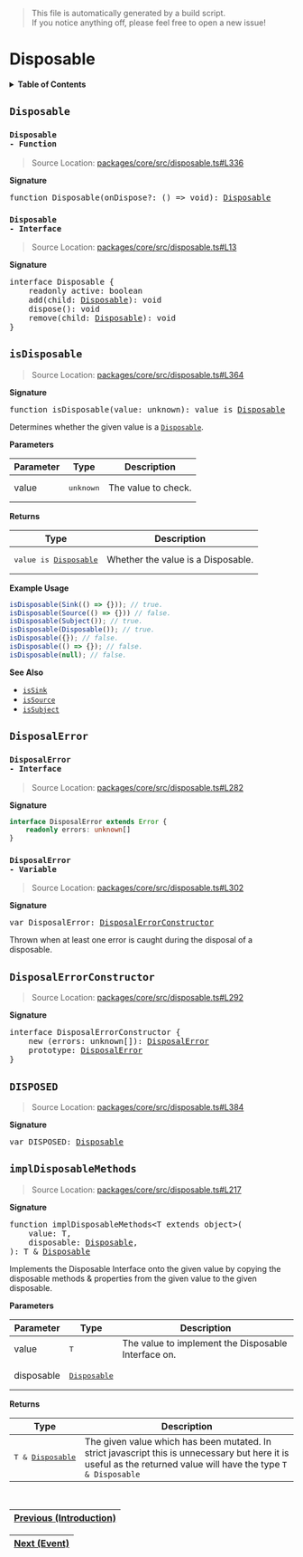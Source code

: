 > This file is automatically generated by a build script.<br>If you notice anything off, please feel free to open a new issue!

# Disposable

<details><summary><b>Table of Contents</b></summary><br>

1. [<code>Disposable</code>](#Disposable) - [<code>Function</code>](#Disposable-Function), [<code>Interface</code>](#Disposable-Interface)
   1. [<code>isDisposable</code>](#isDisposable)
   2. [<code>DisposalError</code>](#DisposalError) - [<code>Interface</code>](#DisposalError-Interface), [<code>Variable</code>](#DisposalError-Variable)
   3. [<code>DisposalErrorConstructor</code>](#DisposalErrorConstructor)
   4. [<code>DISPOSED</code>](#DISPOSED)
   5. [<code>implDisposableMethods</code>](#implDisposableMethods)</details>

## <a name="Disposable"></a><code>Disposable</code>

### <a name="Disposable-Function"></a><code>Disposable - Function</code>

> Source Location: [packages\/core\/src\/disposable.ts#L336](..\/..\/packages\/core\/src\/disposable.ts#L336)

<b>Signature</b>

<pre>function Disposable(onDispose?: () =&gt; void): <a href="#Disposable-Interface">Disposable</a></pre>

### <a name="Disposable-Interface"></a><code>Disposable - Interface</code>

> Source Location: [packages\/core\/src\/disposable.ts#L13](..\/..\/packages\/core\/src\/disposable.ts#L13)

<b>Signature</b>

<pre>interface Disposable {<br>    readonly active: boolean<br>    add(child: <a href="#Disposable-Interface">Disposable</a>): void<br>    dispose(): void<br>    remove(child: <a href="#Disposable-Interface">Disposable</a>): void<br>}</pre>

## <a name="isDisposable"></a><code>isDisposable</code>

> Source Location: [packages\/core\/src\/disposable.ts#L364](..\/..\/packages\/core\/src\/disposable.ts#L364)

<b>Signature</b>

<pre>function isDisposable(value: unknown): value is <a href="#Disposable-Interface">Disposable</a></pre>

Determines whether the given value is a <code>[Disposable](#Disposable)</code>.

<b>Parameters</b>

| Parameter | Type | Description |
| --- | --- | --- |
| value | <pre lang="ts">unknown</pre> | The value to check. |

<b>Returns</b>

| Type | Description |
| --- | --- |
| <pre>value is [Disposable](#Disposable-Interface)</pre> | Whether the value is a Disposable. |

<b>Example Usage</b>

```ts
isDisposable(Sink(() => {})); // true.
isDisposable(Source(() => {})) // false.
isDisposable(Subject()); // true.
isDisposable(Disposable()); // true.
isDisposable({}); // false.
isDisposable(() => {}); // false.
isDisposable(null); // false.
```

<b>See Also</b>

- <code>[isSink](02-Sink.md#isSink)</code>
- <code>[isSource](03-Source.md#isSource)</code>
- <code>[isSubject](..\/04-api-subjects\/00-Subject.md#isSubject)</code>

## <a name="DisposalError"></a><code>DisposalError</code>

### <a name="DisposalError-Interface"></a><code>DisposalError - Interface</code>

> Source Location: [packages\/core\/src\/disposable.ts#L282](..\/..\/packages\/core\/src\/disposable.ts#L282)

<b>Signature</b>

```ts
interface DisposalError extends Error {
    readonly errors: unknown[]
}
```

### <a name="DisposalError-Variable"></a><code>DisposalError - Variable</code>

> Source Location: [packages\/core\/src\/disposable.ts#L302](..\/..\/packages\/core\/src\/disposable.ts#L302)

<b>Signature</b>

<pre>var DisposalError: <a href="#DisposalErrorConstructor">DisposalErrorConstructor</a></pre>

Thrown when at least one error is caught during the disposal of a disposable.

## <a name="DisposalErrorConstructor"></a><code>DisposalErrorConstructor</code>

> Source Location: [packages\/core\/src\/disposable.ts#L292](..\/..\/packages\/core\/src\/disposable.ts#L292)

<b>Signature</b>

<pre>interface DisposalErrorConstructor {<br>    new (errors: unknown[]): <a href="#DisposalError-Interface">DisposalError</a><br>    prototype: <a href="#DisposalError-Interface">DisposalError</a><br>}</pre>

## <a name="DISPOSED"></a><code>DISPOSED</code>

> Source Location: [packages\/core\/src\/disposable.ts#L384](..\/..\/packages\/core\/src\/disposable.ts#L384)

<b>Signature</b>

<pre>var DISPOSED: <a href="#Disposable-Interface">Disposable</a></pre>

## <a name="implDisposableMethods"></a><code>implDisposableMethods</code>

> Source Location: [packages\/core\/src\/disposable.ts#L217](..\/..\/packages\/core\/src\/disposable.ts#L217)

<b>Signature</b>

<pre>function implDisposableMethods&lt;T extends object&gt;(<br>    value: T,<br>    disposable: <a href="#Disposable-Interface">Disposable</a>,<br>): T & <a href="#Disposable-Interface">Disposable</a></pre>

Implements the Disposable Interface onto the given value by copying the disposable methods & properties from the given value to the given disposable.

<b>Parameters</b>

| Parameter | Type | Description |
| --- | --- | --- |
| value | <pre lang="ts">T</pre> | The value to implement the Disposable Interface on. |
| disposable | <pre>[Disposable](#Disposable-Interface)</pre> |  |

<b>Returns</b>

| Type | Description |
| --- | --- |
| <pre>T & [Disposable](#Disposable-Interface)</pre> | The given value which has been mutated. In strict javascript this is unnecessary but here it is useful as the returned value will have the type <code>T & Disposable</code> |
<br>

| [Previous \(Introduction\)](..\/00-documentation\/00-introduction.md#readme) |
| --- |

<div align="right">

| [Next \(Event\)](01-Event.md#readme) |
| --- |
</div>
